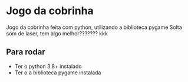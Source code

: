 # Jogo da cobrinha
Jogo da cobrinha feita com python, utilizando a biblioteca pygame
Solta som de laser, tem algo melhor??????? kkk 
## Para rodar
- Ter o python 3.8+ instalado
- Ter o a biblioteca pygame instalada


